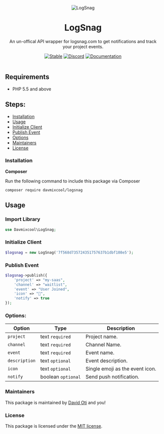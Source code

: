 <div align="center">
	<img src="https://logsnag.com/og-image.png" alt="LogSnag"/>
	<br>
    <h1>LogSnag</h1>
	<p>An un-offical API wrapper for logsnag.com to get notifications and track your project events.</p>
	<a href="https://poser.pugx.org/davmixcool/logsnag.php/v/stable.svg"><img src="https://poser.pugx.org/davmixcool/logsnag.php/v/stable.svg" alt="Stable"></a>
	<a href="https://discord.gg/dY3pRxgWua"><img src="https://img.shields.io/discord/922560704454750245?color=%237289DA&label=Discord" alt="Discord"></a>
	<a href="https://docs.logsnag.com"><img src="https://img.shields.io/badge/Docs-LogSnag" alt="Documentation"></a>
	<br>
	<br>
</div>


## Requirements

- PHP 5.5 and above

## Steps:

* [Installation](#installation)
* [Usage](#usage)
* [Initialize Client](#initialize-client)
* [Publish Event](#publish-event)
* [Options](#publish-event)
* [Maintainers](#maintainers)
* [License](#license)




### Installation

**Composer**

Run the following command to include this package via Composer

```shell
composer require davmixcool/logsnag
```


## Usage

### Import Library

```php
use Davmixcool\LogSnag;
```

### Initialize Client

```php
$logsnag = new LogSnag('7f568d735724351757637b1dbf108e5');
```

### Publish Event

```php
$logsnag->publish({
    'project' => "my-saas",
    'channel' => "waitlist",
    'event' => "User Joined",
    'icon' => "🎉",
    'notify' => true
});
```


### Options:

Option 	  |	Type	| Description
--------- | ------- | -------
`project` | text `required` |  Project name.
`channel` | text `required` |  Channel Name.
`event` | text `required` |  Event name.
`description` | text `optional` |  Event description.
`icon` | text `optional` |  Single emoji as the event icon.
`notify` | boolean `optional` |  Send push notification.


### Maintainers

This package is maintained by [David Oti](https://davidoti.com) and you!


### License

This package is licensed under the [MIT license](https://github.com/davmixcool/cryptman/blob/master/LICENSE).

